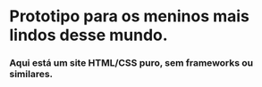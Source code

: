 <h1>Prototipo para os meninos mais lindos desse mundo.</h1>
<th/>
<h3>Aqui está um site HTML/CSS puro, sem frameworks ou similares.</h3>
